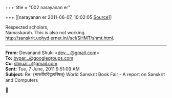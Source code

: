 +++
title = "002 narayanan er"

+++
[[narayanan er	2011-06-07, 10:02:05 [Source](https://groups.google.com/g/bvparishat/c/FY1-HGjsmgU)]]



Respected scholars,  
Namaskarah. This is also not working.  
<http://sanskrit.uohyd.ernet.in//scl/SHMT/shmt.html>.

  

------------------------------------------------------------------------

**From:** Devanand Shukl \<[dev....@gmail.com]()\>  
**To:** [bvpar...@googlegroups.com]()  
**Cc:** [shijual...@gmail.com]()  
**Sent:** Tue, 7 June, 2011 9:51:09 AM  
**Subject:** Re: {भारतीयविद्वत्परिषत्} World Sanskrit Book Fair - A report on Sanskrit and Computers  



